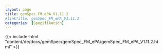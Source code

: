 ```yaml
---
layout: page
title: gemSpec_FM_ePA_V1.11.2
#linkTitle: gemSpec_FM_ePA_V1.11.2
categories: [Spezifikation]
---
```

{{< include-html "content/de/docs/gemSpec/gemSpec_FM_ePA/gemSpec_FM_ePA_V1.11.2.html" >}}